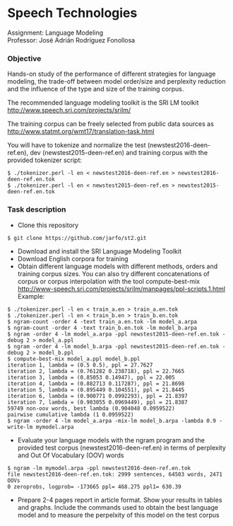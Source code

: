 # Speech Technologies

Assignment: Language Modeling  
Professor: José Adrián Rodríguez Fonollosa

### Objective
Hands-on study of the performance of different strategies for language modeling, the trade-off between model order/size and perplexity reduction and the influence of the type and size of the training corpus.

The recommended language modeling toolkit is the SRI LM toolkit
http://www.speech.sri.com/projects/srilm/

The training corpus can be freely selected from public data sources as http://www.statmt.org/wmt17/translation-task.html

You will have to tokenize and normalize the test (newstest2016-deen-ref.en), dev (newstest2015-deen-ref.en) and training corpus with the provided tokenizer script:
```
$ ./tokenizer.perl -l en < newstest2016-deen-ref.en > newstest2016-deen-ref.en.tok
$ ./tokenizer.perl -l en < newstest2015-deen-ref.en > newstest2015-deen-ref.en.tok
```
### Task description

- Clone this repository
```
$ git clone https://github.com/jarfo/st2.git
```
- Download and install the SRI Language Modeling Toolkit
- Download English corpora for training
- Obtain different language models with different methods, orders and training corpus sizes. You can also try different concatenations of corpus or corpus interpolation with the tool compute-best-mix http://www-speech.sri.com/projects/srilm/manpages/ppl-scripts.1.html
Example:
```
$ ./tokenizer.perl -l en < train_a.en > train_a.en.tok
$ ./tokenizer.perl -l en < train_b.en > train_b.en.tok
$ ngram-count -order 4 -text train_a.en.tok -lm model_a.arpa
$ ngram-count -order 4 -text train_b.en.tok -lm model_b.arpa
$ ngram -order 4 -lm model_a.arpa -ppl newstest2015-deen-ref.en.tok -debug 2 > model_a.ppl
$ ngram -order 4 -lm model_b.arpa -ppl newstest2015-deen-ref.en.tok -debug 2 > model_b.ppl
$ compute-best-mix model_a.ppl model_b.ppl
iteration 1, lambda = (0.5 0.5), ppl = 27.7627
iteration 2, lambda = (0.761282 0.238718), ppl = 22.7665
iteration 3, lambda = (0.85053 0.14947), ppl = 22.005
iteration 4, lambda = (0.882713 0.117287), ppl = 21.8698
iteration 5, lambda = (0.895449 0.104551), ppl = 21.8445
iteration 6, lambda = (0.900771 0.0992293), ppl = 21.8397
iteration 7, lambda = (0.903055 0.0969449), ppl = 21.8387
59749 non-oov words, best lambda (0.904048 0.0959522)
pairwise cumulative lambda (1 0.0959522)
$ ngram -order 4 -lm model_a.arpa -mix-lm model_b.arpa -lambda 0.9 -write-lm mymodel.arpa
```
- Evaluate your language models with the ngram program and the provided test corpus (newstest2016-deen-ref.en) in terms of perplexity and Out Of Vocabulary (OOV) words
```
$ ngram -lm mymodel.arpa -ppl newstest2016-deen-ref.en.tok
file newstest2016-deen-ref.en.tok: 2999 sentences, 64503 words, 2471 OOVs
0 zeroprobs, logprob= -173665 ppl= 468.275 ppl1= 630.39
```
- Prepare 2-4 pages report in article format. Show your results in tables and graphs. Include the commands used to obtain the best language model and to measure the perpelxity of this model on the test corpus
